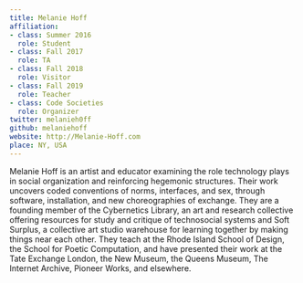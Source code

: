```yaml
---
title: Melanie Hoff
affiliation:
- class: Summer 2016
  role: Student
- class: Fall 2017
  role: TA
- class: Fall 2018
  role: Visitor
- class: Fall 2019
  role: Teacher
- class: Code Societies
  role: Organizer
twitter: melanieh0ff
github: melaniehoff
website: http://Melanie-Hoff.com
place: NY, USA
---
```

Melanie Hoff is an artist and educator examining the role technology plays in social organization and reinforcing hegemonic structures. Their work uncovers coded conventions of norms, interfaces, and sex, through software, installation, and new choreographies of exchange. They are a founding member of the Cybernetics Library, an art and research collective offering resources for study and critique of technosocial systems and Soft Surplus, a collective art studio warehouse for learning together by making things near each other. They teach at the Rhode Island School of Design, the School for Poetic Computation, and have presented their work at the Tate Exchange London, the New Museum, the Queens Museum, The Internet Archive, Pioneer Works, and elsewhere.
